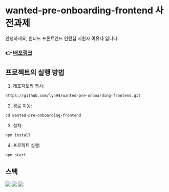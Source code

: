# wanted-pre-onboarding-frontend 사전과제 

안녕하세요, 원티드 프론트엔드 인턴십 지원자 **이유나** 입니다.

### 👉 [배포링크](https://wanted-pre-onboarding-frontend-5z1w14h46-lyn94.vercel.app/)
## 프로젝트의 실행 방법
1. 레포지토리 복사:
```
https://github.com/lyn94/wanted-pre-onboarding-frontend.git
```
2. 경로 이동:
```
cd wanted-pre-onboarding-frontend
```
3. 설치:
```
npm install
```
4. 프로젝트 실행:
```
npm start
```
## 스택
<img src="https://img.shields.io/badge/react-61DAFB?style=flat-square&logo=react&logoColor=white"/> <img src="https://img.shields.io/badge/axios-5A29E4?style=flat-square&logo=axios&logoColor=white"/> <img src="https://img.shields.io/badge/tailwindcss-06B6D4?style=flat-square&logo=tailwindcss&logoColor=white"/>
